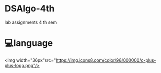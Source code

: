 # DSAlgo-4th
lab assignments 4 th sem
# 💻language
<img width="36px"src="https://img.icons8.com/color/96/000000/c-plus-plus-logo.png"/>
